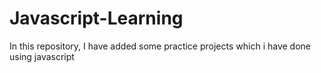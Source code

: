 # Javascript-Learning
In this repository, I have added some practice projects which i have done using javascript 
